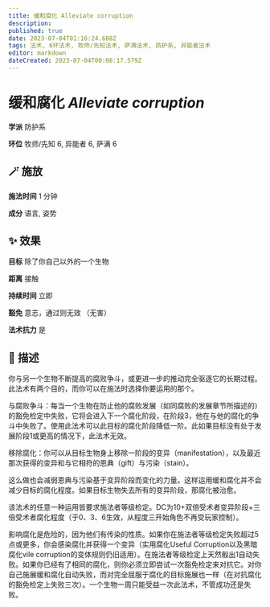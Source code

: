 ```yaml
---
title: 缓和腐化 Alleviate corruption
description: 
published: true
date: 2023-07-04T01:16:24.688Z
tags: 法术, 6环法术, 牧师/先知法术, 萨满法术, 防护系, 异能者法术
editor: markdown
dateCreated: 2023-07-04T00:08:17.579Z
---
```


# **缓和腐化** *Alleviate corruption*

**学派** 防护系 

**环位** 牧师/先知 6, 异能者 6, 萨满 6

## 🪄 施放

**施法时间** 1 分钟

**成分** 语言, 姿势

## ✨ 效果 

**目标** 除了你自己以外的一个生物 

**距离** 接触  

**持续时间** 立即 

**豁免** 意志，通过则无效 （无害）

**法术抗力** 是

## 📖 描述

你与另一个生物不断提高的腐败争斗，或更进一步的推动完全驱逐它的长期过程。此法术有两个目的，而你可以在施法时选择你要运用的那个。

与腐败争斗：每当一个生物在防止他的腐败发展（如同腐败的发展章节所描述的）的豁免检定中失败，它将会进入下一个腐化阶段，在阶段3，他在与他的腐化的争斗中失败了。使用此法术可以此目标的腐化阶段降低一阶。此如果目标没有处于发展阶段1或更高的情况下，此法术无效。

移除腐化：你可以从目标生物身上移除一阶段的变异（manifestation），以及最近那次获得的变异和与它相符的恩典（gift）与污染（stain）。

这么做也会减弱恩典与污染基于变异阶段而变化的力量。这样运用缓和腐化并不会减少目标的腐化程度。如果目标生物失去所有的变异阶段，那腐化被治愈。

该法术的任意一种运用皆要求施法者等级检定。DC为10+双倍受术者变异阶段+三倍受术者腐化程度（于0、3、6生效，从程度三开始角色不再受玩家控制）。

影响腐化是危险的，因为他们有传染的性质。如果你在施法者等级检定失败超过5点或更多，你会感染腐化并获得一个变异（实用腐化Useful Corruption以及黑暗腐化vile corruption的变体规则仍旧适用）。在施法者等级检定上天然骰出1自动失败。如果你已经有了相同的腐化，则你必须立即尝试一次豁免检定来对抗它。对你自己施展缓和腐化自动失败，而对完全屈服于腐化的目标施展也一样（在对抗腐化的豁免检定上失败三次）。一个生物一周只能受益一次此法术，不管成功还是失败。
    
